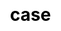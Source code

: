 ---
title: "case"
css: "scss/case.scss"


section1:
  title: User Case Studies
  content: KubeSphere is trusted by various enterprises and organizations to the innovators driving the future of software.
  topImage: "images/case/case-top.jpg"

section2:
  tip: Read Case Study →
  caseList:
    - icon: "images/case/case1.jpg"
      content: "KubeSphere is trusted by various enterprises and organizations to the innovators driving the future
      of software."
      link: ""

    - icon: "images/case/case2.jpg"
      content: "KubeSphere is trusted by various enterprises and organizations to the innovators driving the future
      of software."
      link: ""

    - icon: "images/case/case3.jpg"
      content: "KubeSphere is trusted by various enterprises and organizations to the innovators driving the future
      of software."
      link: ""

    - icon: "images/case/case4.jpg"
      content: "KubeSphere is trusted by various enterprises and organizations to the innovators driving the future
      of software."
      link: ""

    - icon: "images/case/case5.jpg"
      content: "KubeSphere is trusted by various enterprises and organizations to the innovators driving the future
      of software."
      link: ""

    - icon: "images/case/case6.jpg"
      content: "KubeSphere is trusted by various enterprises and organizations to the innovators driving the future
      of software."
      link: ""

section3:
  title: 'Various Industries are Powered by KubeSphere'
  tip: ALL
  caseType:
    - name: 'Finance'
      children:
        - name: 'sina'
          icon: 'images/case/v1.jpg'
        - name: 'benlai'
          icon: 'images/case/v2.jpg'

    - name: 'T Service'
      children:
        - name: 'inaccel'
          icon: 'images/case/v3.jpg'
        - name: 'founder'
          icon: 'images/case/v4.jpg'

    - name: 'E-Business'
      children:
        - name: 'huaxia'
          icon: 'images/case/v5.jpg'
        - name: 'aqara'
          icon: 'images/case/v6.jpg'

    - name: 'Manufacture'
      children:
        - name: 'powersmart'
          icon: 'images/case/v7.jpg'
        - name: 'anchnet'
          icon: 'images/case/v8.jpg'
---